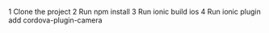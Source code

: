 1 Clone the project
2 Run npm install
3 Run ionic build ios
4 Run ionic plugin add cordova-plugin-camera
